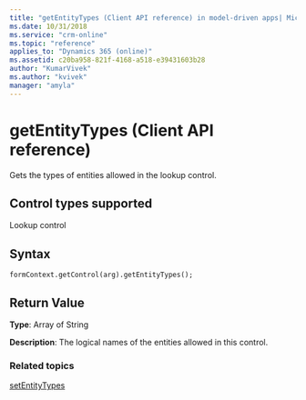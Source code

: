 ```yaml
---
title: "getEntityTypes (Client API reference) in model-driven apps| MicrosoftDocs"
ms.date: 10/31/2018
ms.service: "crm-online"
ms.topic: "reference"
applies_to: "Dynamics 365 (online)"
ms.assetid: c20ba958-821f-4168-a518-e39431603b28
author: "KumarVivek"
ms.author: "kvivek"
manager: "amyla"
---
```

# getEntityTypes (Client API reference)



Gets the types of entities allowed in the lookup control. 

## Control types supported

Lookup control

## Syntax

`formContext.getControl(arg).getEntityTypes();`

## Return Value

**Type**: Array of String

**Description**: The logical names of the entities allowed in this control.

### Related topics

[setEntityTypes](setEntityTypes.md)
